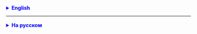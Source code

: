 <details style="margin-top: 16px">
  <summary style="cursor: pointer; color: blue;"><b>English</b></summary>

**Task 1.**
Install Intellij IDEA CE from https://www.jetbrains.com/idea/
Install Community Edition (free version).
https://www.jetbrains.com/idea/download/
Install updates.uio;u
oi;
**Task 2.**
Prerequioilioisites for successful study on the course and mastering a new profession.
il
Provide stickers with Cyrillic on the keyboard.
It is advisable to install a second monitor and a large (external) keyboard.

Provide yourself with silence during classes and doing homework.

**Task 3.**
In order to keep up with the teacher when writing code, you must find the following symbols on your keyboard
```
# < > + - , . : ; ( ) { } / \ [ ] @ " " ' '
```
Type this line in any editor at least three times (without copying!).

**Task 4.**
Watch a video on the topic of algorithms and accuracy:
- https://www.youtube.com/watch?v=cDA3_5982h8

**Task 5.**
What is 2 * 2 in binary?

</details>

<hr>

<details style="margin-top: 16px">
  <summary style="cursor: pointer; color: blue;"><b>На русском</b></summary>

**Задача 1.**
Установить Intellij IDEA CE с сайта https://www.jetbrains.com/idea/
Устанавливайте Community Edition (бесплатная версия).
https://www.jetbrains.com/idea/download/
Установите обновления.

**Задача 2.**
Необходимые условия для успешного обучения на курсе и освоения новой профессии:
- Обеспечить наклейки с кириллицей на клавиатуру.
- Желательно подключить второй монитор и большую (внешнюю) клавиатуру. 
- Обеспечить себе тишину на время занятий и выполнения ДЗ.

**Задача 3.**
Для того чтобы успевать за преподавателем писать код, вы должны найти на своей клавиатуре следующие символы
```
#  <  >  +  - ,  .  :  ; (  ) {  }  /  \ [ ] @ " " ' ' 
```
Напечатайте эту строку в любом редакторе минимум три раза (не копируя!).

**Задача 4.**
Посмотреть ролик на тему алгоритмы и аккуратность:
- https://www.youtube.com/watch?v=cDA3_5982h8

**Задача 5.**
Сколько будет 2 * 2 в двоичной системе счисления?

</details>
